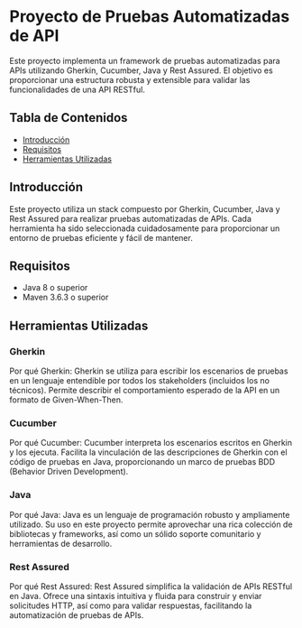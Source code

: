 # Proyecto de Pruebas Automatizadas de API

Este proyecto implementa un framework de pruebas automatizadas para APIs utilizando Gherkin, Cucumber, Java y Rest Assured. El objetivo es proporcionar una estructura robusta y extensible para validar las funcionalidades de una API RESTful.

## Tabla de Contenidos

- [Introducción](#introducción)
- [Requisitos](#requisitos)
- [Herramientas Utilizadas](#herramientas-utilizadas)

## Introducción

Este proyecto utiliza un stack compuesto por Gherkin, Cucumber, Java y Rest Assured para realizar pruebas automatizadas de APIs. Cada herramienta ha sido seleccionada cuidadosamente para proporcionar un entorno de pruebas eficiente y fácil de mantener.

## Requisitos

- Java 8 o superior
- Maven 3.6.3 o superior

## Herramientas Utilizadas
### Gherkin
Por qué Gherkin:
Gherkin se utiliza para escribir los escenarios de pruebas en un lenguaje entendible por todos los stakeholders (incluidos los no técnicos). Permite describir el comportamiento esperado de la API en un formato de Given-When-Then.

### Cucumber
Por qué Cucumber:
Cucumber interpreta los escenarios escritos en Gherkin y los ejecuta. Facilita la vinculación de las descripciones de Gherkin con el código de pruebas en Java, proporcionando un marco de pruebas BDD (Behavior Driven Development).

### Java
Por qué Java:
Java es un lenguaje de programación robusto y ampliamente utilizado. Su uso en este proyecto permite aprovechar una rica colección de bibliotecas y frameworks, así como un sólido soporte comunitario y herramientas de desarrollo.

### Rest Assured
Por qué Rest Assured:
Rest Assured simplifica la validación de APIs RESTful en Java. Ofrece una sintaxis intuitiva y fluida para construir y enviar solicitudes HTTP, así como para validar respuestas, facilitando la automatización de pruebas de APIs.
